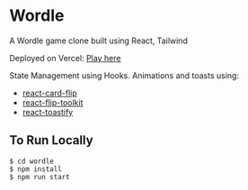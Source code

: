 # Wordle

A Wordle game clone built using React, Tailwind

Deployed on Vercel:
[Play here](https://react-fp-wordle-imzyn55rw-ashar340.vercel.app/)

State Management using Hooks.
Animations and toasts using:
- [react-card-flip](https://github.com/AaronCCWong/react-card-flip)
- [react-flip-toolkit](https://github.com/aholachek/react-flip-toolkit)
- [react-toastify](https://github.com/fkhadra/react-toastify)


## To Run Locally
```
$ cd wordle
$ npm install
$ npm run start
```
